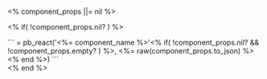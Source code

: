 <% component_props ||= nil %>

<% if( !component_props.nil? ) %>
  <div class="pb--codeCopy">
    ```
      = pb_react('<%= component_name %>'<% if( !component_props.nil? && !component_props.empty? ) %>, <%= raw(component_props.to_json) %><% end %>)
    ```
  </div>
<% end %>
